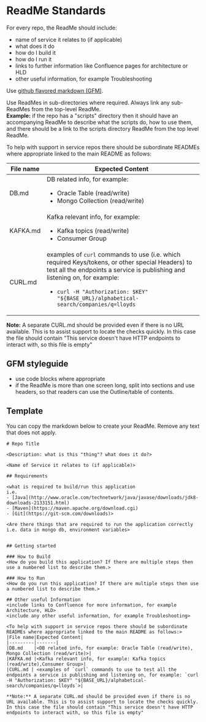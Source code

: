 # ReadMe Standards
For every repo, the ReadMe should include:
* name of service it relates to (if applicable)
* what does it do
* how do I build it
* how do I run it
* links to further information like Confluence pages for architecture or HLD
* other useful information, for example Troubleshooting
  
Use [github flavored markdown (GFM)](https://github.github.com/gfm/).  
  
Use ReadMes in sub-directories where required. Always link any sub-ReadMes from the top-level ReadMe. <br>
**Example:**  if the repo has a "scripts" directory then it should have an accompanying ReadMe to describe what the scripts do, how to use them, and there should be a link to the scripts directory ReadMe from the top level ReadMe.
 
To help with support in service repos there should be subordinate READMEs where appropriate linked to the main README as follows:

|File name|Expected Content|
|---------|-------|
|DB.md    |DB related info, for example: <ul><li>Oracle Table (read/write)</li><li>Mongo Collection (read/write)</li></ul> |
|KAFKA.md |Kafka relevant info, for example: <ul><li>Kafka topics (read/write)</li><li>Consumer Group</li></ul>|
|CURL.md | examples of `curl` commands to use (i.e. which required Keys/tokens, or other special Headers) to test all the endpoints a service is publishing and listening on, for example: <ul><li>`curl -H "Authorization: $KEY" "${BASE_URL}/alphabetical-search/companies/q=lloyds`</li></ul>|

**Note:** A separate CURL.md should be provided even if there is no URL available. This is to assist support to locate the checks quickly. In this case the file should contain "This service doesn't have HTTP endpoints to interact with, so this file is empty"
  
## GFM styleguide
* use code blocks where appropriate
* if the ReadMe is more than one screen long, split into sections and use headers, so that readers can use the Outline/table of contents.


## Template
You can copy the markdown below to create your ReadMe. Remove any text that does not apply.

```
# Repo Title

<Description: what is this "thing"? what does it do?>

<Name of Service it relates to (if applicable)>

## Requirements

<what is required to build/run this application
i.e.
- [Java](http://www.oracle.com/technetwork/java/javase/downloads/jdk8-downloads-2133151.html)
- [Maven](https://maven.apache.org/download.cgi)
- [Git](https://git-scm.com/downloads)>

<Are there things that are required to run the application correctly i.e. data in mongo db, environment variables>


## Getting started

### How to Build
<How do you build this application? If there are multiple steps then use a numbered list to describe them.>

### How to Run
<How do you run this application? If there are multiple steps then use a numbered list to describe them.>

## Other useful Information
<include links to Confluence for more information, for example Architecture, HLD>
<include any other useful information, for example Troubleshooting>

<To help with support in service repos there should be subordinate READMEs where appropriate linked to the main README as follows:>
|File name|Expected Content|
|---------|-------|
|DB.md    |<DB related info, for example: Oracle Table (read/write), Mongo Collection (read/write)>|
|KAFKA.md |<Kafka relevant info, for example: Kafka topics (read/write),Consumer Group>|
|CURL.md | <examples of `curl` commands to use to test all the endpoints a service is publishing and listening on, for example: `curl -H "Authorization: $KEY" "${BASE_URL}/alphabetical-search/companies/q=lloyds`>|

**Note:** A separate CURL.md should be provided even if there is no URL available. This is to assist support to locate the checks quickly. In this case the file should contain "This service doesn't have HTTP endpoints to interact with, so this file is empty"
```
